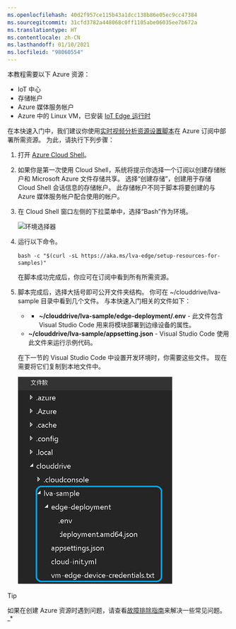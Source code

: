 ```yaml
---
ms.openlocfilehash: 40d2f957ce115b43a1dcc138b86e05ec9cc47384
ms.sourcegitcommit: 31cfd3782a448068c0ff1105abe06035ee7b672a
ms.translationtype: HT
ms.contentlocale: zh-CN
ms.lasthandoff: 01/10/2021
ms.locfileid: "98060554"
---
```

本教程需要以下 Azure 资源：

* IoT 中心
* 存储帐户
* Azure 媒体服务帐户
* Azure 中的 Linux VM，已安装 [IoT Edge 运行时](../../../../../iot-edge/how-to-install-iot-edge.md)

在本快速入门中，我们建议你使用[实时视频分析资源设置脚本](https://github.com/Azure/live-video-analytics/tree/master/edge/setup)在 Azure 订阅中部署所需资源。 为此，请执行下列步骤：

1. 打开 [Azure Cloud Shell](https://shell.azure.com)。
1. 如果你是第一次使用 Cloud Shell，系统将提示你选择一个订阅以创建存储帐户和 Microsoft Azure 文件存储共享。 选择“创建存储”，创建用于存储 Cloud Shell 会话信息的存储帐户。 此存储帐户不同于脚本将要创建的与 Azure 媒体服务帐户配合使用的帐户。
1. 在 Cloud Shell 窗口左侧的下拉菜单中，选择“Bash”作为环境。

    ![环境选择器](../../../media/quickstarts/env-selector.png)
1. 运行以下命令。

    ```
    bash -c "$(curl -sL https://aka.ms/lva-edge/setup-resources-for-samples)"
    ```
    
    在脚本成功完成后，你应可在订阅中看到所有所需资源。
1. 脚本完成后，选择大括号即可公开文件夹结构。 你可在 ~/clouddrive/lva-sample 目录中看到几个文件。 与本快速入门相关的文件如下：

     * * **~/clouddrive/lva-sample/edge-deployment/.env** - 此文件包含 Visual Studio Code 用来将模块部署到边缘设备的属性。
     * **~/clouddrive/lva-sample/appsetting.json** - Visual Studio Code 使用此文件来运行示例代码。
     
    在下一节的 Visual Studio Code 中设置开发环境时，你需要这些文件。 现在需要将它们复制到本地文件中。
    
    ![应用设置](../../../media/quickstarts/clouddrive.png)

> [!TIP]
> 如果在创建 Azure 资源时遇到问题，请查看[故障排除指南](../../../troubleshoot-how-to.md#common-error-resolutions)来解决一些常见问题。_*